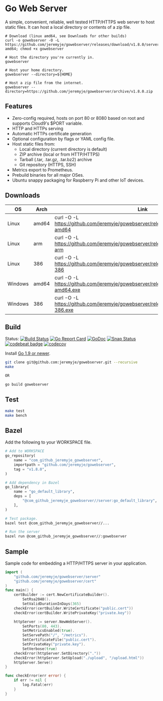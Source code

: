 Go Web Server
=============

A simple, convenient, reliable, well tested HTTP/HTTPS web server to host static files.
It can host a local directory or contents of a zip file.

```
# Download (linux amd64, see Downloads for other builds)
curl -o gowebserver -O -L https://github.com/jeremyje/gowebserver/releases/download/v1.8.0/server-amd64; chmod +x gowebserver

# Host the directory you're currently in.
gowebserver

# Host your home directory.
gowebserver --directory=${HOME}

# Host a zip file from the internet.
gowebserver --directory=https://github.com/jeremyje/gowebserver/archive/v1.8.0.zip
```

Features
--------
 * Zero-config required, hosts on port 80 or 8080 based on root and supports Cloud9's $PORT variable.
 * HTTP and HTTPs serving
 * Automatic HTTPs certificate generation
 * Optional configuration by flags or YAML config file.
 * Host static files from:
   * Local directory (current directory is default)
   * ZIP archive (local or from HTTP/HTTPS)
   * Tarball (.tar, .tar.gz, .tar.bz2) archive
   * Git repository (HTTPS, SSH)
 * Metrics export to Prometheus.
 * Prebuild binaries for all major OSes.
 * Ubuntu snappy packaging for Raspberry Pi and other IoT devices.


Downloads
---------

|    OS    | Arch  | Link
|----------|-------|-------------------------------------------------------------------------------------------
|Linux     | amd64 | curl -O -L https://github.com/jeremyje/gowebserver/releases/download/v1.8.0/server-amd64
|Linux     | arm   | curl -O -L https://github.com/jeremyje/gowebserver/releases/download/v1.8.0/server-arm
|Linux     | 386   | curl -O -L https://github.com/jeremyje/gowebserver/releases/download/v1.8.0/server-386
|Windows   | amd64 | curl -O -L https://github.com/jeremyje/gowebserver/releases/download/v1.8.0/server-amd64.exe
|Windows   | 386   | curl -O -L https://github.com/jeremyje/gowebserver/releases/download/v1.8.0/server-386.exe


Build
-----

Status: [![Build Status](https://secure.travis-ci.org/jeremyje/gowebserver.png)](http://travis-ci.org/jeremyje/gowebserver) [![Go Report Card](https://goreportcard.com/badge/github.com/jeremyje/gowebserver)](https://goreportcard.com/report/github.com/jeremyje/gowebserver) [![GoDoc](https://godoc.org/github.com/jeremyje/gowebserver?status.svg)](https://godoc.org/github.com/jeremyje/gowebserver) [![Snap Status](https://build.snapcraft.io/badge/jeremyje/gowebserver.svg)](https://build.snapcraft.io/user/jeremyje/gowebserver) [![codebeat badge](https://codebeat.co/badges/de86a882-9038-4994-afe2-fea7d93f63cb)](https://codebeat.co/projects/github-com-jeremyje-gowebserver-master) [![codecov](https://codecov.io/gh/jeremyje/gowebserver/branch/master/graph/badge.svg)](https://codecov.io/gh/jeremyje/gowebserver)

Install [Go 1.9 or newer](https://golang.org/dl/).

```bash
git clone git@github.com:jeremyje/gowebserver.git --recursive
make

OR

go build gowebserver
```

Test
----

```bash
make test
make bench
```

Bazel
-----
Add the following to your WORKSPACE file.

```python
# Add to WORKSPACE
go_repository(
    name = "com_github_jeremyje_gowebserver",
    importpath = "github.com/jeremyje/gowebserver",
    tag = "v1.8.0",
)

# Add dependency in Bazel
go_library(
    name = "go_default_library",
    deps = [
        "@com_github_jeremyje_gowebserver//server:go_default_library",
    ],
)
```

```bash
# Test package.
bazel test @com_github_jeremyje_gowebserver//...

# Run the server
bazel run @com_github_jeremyje_gowebserver//:gowebserver
```

Sample
------
Sample code for embedding a HTTP/HTTPS server in your application.

```go
import (
    "github.com/jeremyje/gowebserver/server"
	"github.com/jeremyje/gowebserver/cert"
)
func main() {
	certBuilder := cert.NewCertificateBuilder().
		SetRsa2048().
		SetValidDurationInDays(365)
	checkError(certBuilder.WriteCertificate("public.cert"))
	checkError(certBuilder.WritePrivateKey("private.key"))

	httpServer := server.NewWebServer().
		SetPorts(80, 443).
		SetMetricsEnabled(true).
		SetServePath("/", "/metrics").
		SetCertificateFile("public.cert").
		SetPrivateKey("private.key").
		SetVerbose(true)
	checkError(httpServer.SetDirectory("."))
	checkError(httpServer.SetUpload("./upload", "/upload.html"))
	httpServer.Serve()
}

func checkError(err error) {
    if err != nil {
		log.Fatal(err)
	}
}

```
